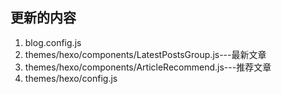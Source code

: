 ## 更新的内容
1. blog.config.js
2. themes/hexo/components/LatestPostsGroup.js---最新文章
3. themes/hexo/components/ArticleRecommend.js---推荐文章
4. themes/hexo/config.js
